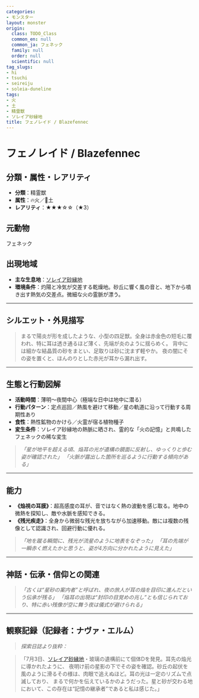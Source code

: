 ```yaml
---
categories:
- モンスター
layout: monster
origin:
  class: TODO_Class
  common_en: null
  common_ja: フェネック
  family: null
  order: null
  scientific: null
tag_slugs:
- hi
- tsuchi
- seireiju
- soleia-duneline
tags:
- 火
- 土
- 精霊獣
- ソレイア砂縁地
title: フェノレイド / Blazefennec
---
```


# フェノレイド / Blazefennec

## 分類・属性・レアリティ

* **分類**：精霊獣
* **属性**：🔥火／🌱土
* **レアリティ**：★★★☆☆（★3）

## 元動物

フェネック

## 出現地域

* **主な生息地**：[ソレイア砂縁地](../place/soleia_duneline.md)
* **環境条件**：灼陽と冷気が交差する乾燥地。砂丘に響く風の音と、地下から噴き出す熱気の交差点。微細な火の霊脈が漂う。

---

## シルエット・外見描写

> まるで陽炎が形を成したような、小型の四足獣。全身は赤金色の短毛に覆われ、特に耳は透き通るほど薄く、先端が炎のように揺らめく。
> 背中には細かな結晶質の砂をまとい、足取りは砂に沈まず軽やか。
> 夜の闇にその姿を置くと、ほんのりとした赤光が耳から漏れ出す。

---

## 生態と行動図解

* **活動時間**：薄明〜夜間中心（極端な日中は地中に潜る）
* **行動パターン**：定点巡回／熱風を避けて移動／星の軌道に沿って行動する周期性あり
* **食性**：熱性鉱物のかけら／火霊が宿る植物種子
* **変生条件**：ソレイア砂縁地の熱脈に晒され、霊的な「火の記憶」と共鳴したフェネックの稀な変生

> *「星が地平を超える頃、焔耳の光が遺構の鏡面に反射し、ゆっくりと歩む姿が確認された」*
> *「火脈が露出した箇所を巡るように行動する傾向がある」*

---

## 能力

* **《焔視の耳膜》**：超高感度の耳が、音ではなく熱の波動を感じ取る。地中の微熱を探知し、敵や水脈を感知できる。
* **《残光疾走》**：全身から微弱な残光を放ちながら加速移動。敵には複数の残像として認識され、回避行動に優れる。

> *「地を蹴る瞬間に、残光が流星のように地表をなぞった」*
> *「耳の先端が一瞬赤く燃えたかと思うと、姿が4方向に分かれたように見えた」*

---

## 神話・伝承・信仰との関連

> *「古くは“星砂の案内者”と呼ばれ、夜の旅人が耳の焔を目印に進んだという伝承が残る」*
> *「焔耳の出現は“封印の目覚めの兆し”とも信じられており、特に赤い残像が空に舞う夜は儀式が避けられる」*

---

## 観察記録（記録者：ナヴァ・エルム）

> *探索日誌より抜粋：*

> 「7月3日、[ソレイア砂縁地](../place/soleia_duneline.md)・玻璃の遺構前にて個体Dを発見。耳先の焔光に導かれたように、
> 夜明け前の星影の下でその姿を確認。砂丘の起伏を風のように滑るその様は、肉眼で追えぬほど。耳の光は一定のリズムで点滅しており、
> まるで何かを伝えているかのようだった。星と砂が交わる地において、この存在は“記憶の継承者”であると私は感じた。」